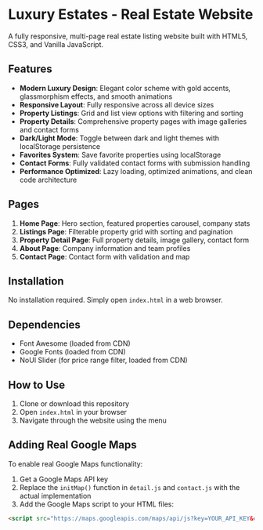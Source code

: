 # Luxury Estates - Real Estate Website

A fully responsive, multi-page real estate listing website built with HTML5, CSS3, and Vanilla JavaScript.

## Features

- **Modern Luxury Design**: Elegant color scheme with gold accents, glassmorphism effects, and smooth animations
- **Responsive Layout**: Fully responsive across all device sizes
- **Property Listings**: Grid and list view options with filtering and sorting
- **Property Details**: Comprehensive property pages with image galleries and contact forms
- **Dark/Light Mode**: Toggle between dark and light themes with localStorage persistence
- **Favorites System**: Save favorite properties using localStorage
- **Contact Forms**: Fully validated contact forms with submission handling
- **Performance Optimized**: Lazy loading, optimized animations, and clean code architecture

## Pages

1. **Home Page**: Hero section, featured properties carousel, company stats
2. **Listings Page**: Filterable property grid with sorting and pagination
3. **Property Detail Page**: Full property details, image gallery, contact form
4. **About Page**: Company information and team profiles
5. **Contact Page**: Contact form with validation and map

## Installation

No installation required. Simply open `index.html` in a web browser.

## Dependencies

- Font Awesome (loaded from CDN)
- Google Fonts (loaded from CDN)
- NoUI Slider (for price range filter, loaded from CDN)

## How to Use

1. Clone or download this repository
2. Open `index.html` in your browser
3. Navigate through the website using the menu

## Adding Real Google Maps

To enable real Google Maps functionality:

1. Get a Google Maps API key
2. Replace the `initMap()` function in `detail.js` and `contact.js` with the actual implementation
3. Add the Google Maps script to your HTML files:

```html
<script src="https://maps.googleapis.com/maps/api/js?key=YOUR_API_KEY&callback=initMap" async defer></script>